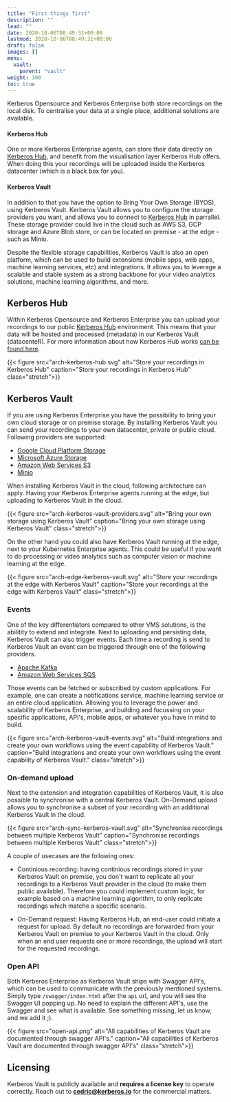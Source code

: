 ```yaml
---
title: "First things first"
description: ""
lead: ""
date: 2020-10-06T08:49:31+00:00
lastmod: 2020-10-06T08:49:31+00:00
draft: false
images: []
menu:
  vault:
    parent: "vault"
weight: 300
toc: true
---
```


Kerberos Opensource and Kerberos Enterprise both store recordings on the local disk. To centralise your data at a single place, additional solutions are available.

#### Kerberos Hub

One or more Kerberos Enterprise agents, can store their data directly on [Kerberos Hub](/hub/first-things-first), and benefit from the visualisation layer Kerberos Hub offers. When doing this your recordings will be uploaded inside the Kerberos datacenter (which is a black box for you).

#### Kerberos Vault

In addition to that you have the option to Bring Your Own Storage (BYOS), using Kerberos Vault. Kerberos Vault allows you to configure the storage providers you want, and allows you to connect to [Kerberos Hub](/hub/first-things-first) in parrallel. These storage provider could live in the cloud such as AWS S3, GCP storage and Azure Blob store, or can be located on premise - at the edge - such as Minio.

Despite the flexible storage capabilities, Kerberos Vault is also an open platform, which can be used to build extensions (mobile apps, web apps, machine learning services, etc) and integrations. It allows you to leverage a scalable and stable system as a strong backbone for your video analytics solutions, machine learning algorithms, and more.

## Kerberos Hub

Within Kerberos Opensource and Kerberos Enterprise you can upload your recordings to our public [Kerberos Hub](/hub/first-things-first) environment. This means that your data will be hosted and processed (metadata) in our Kerberos Vault (datacenteR). For more information about how Kerberos Hub works [can be found here](/hub/first-things-first).

{{< figure src="arch-kerberos-hub.svg" alt="Store your recordings in Kerberos Hub" caption="Store your recordings in Kerberos Hub" class="stretch">}}

## Kerberos Vault

If you are using Kerberos Enterprise you have the possibility to bring your own cloud storage or on premise storage. By installing Kerberos Vault you can send your recordings to your own datacenter, private or public cloud. Following providers are supported:

- [Google Cloud Platform Storage](https://cloud.google.com/storage)
- [Microsoft Azure Storage](https://azure.microsoft.com/en-us/services/storage/)
- [Amazon Web Services S3](https://aws.amazon.com/s3/)
- [Minio](https://min.io/)

When installing Kerberos Vault in the cloud, following architecture can apply. Having your Kerberos Enterprise agents running at the edge, but uploading to Kerberos Vault in the cloud.

{{< figure src="arch-kerberos-vault-providers.svg" alt="Bring your own storage using Kerberos Vault" caption="Bring your own storage using Kerberos Vault" class="stretch">}}

On the other hand you could also have Kerberos Vault running at the edge, next to your Kubernetes Enterprise agents. This could be useful if you want to do processing or video analytics such as computer vision or machine learning at the edge.

{{< figure src="arch-edge-kerberos-vault.svg" alt="Store your recordings at the edge with Kerberos Vault" caption="Store your recordings at the edge with Kerberos Vault" class="stretch">}}

### Events

One of the key differentiators compared to other VMS solutions, is the abilitity to extend and integrate. Next to uploading and persisting data, Kerberos Vault can also trigger events. Each time a recording is send to Kerberos Vault an event can be triggered through one of the following providers.

- [Apache Kafka](https://kafka.apache.org/)
- [Amazon Web Services SQS](https://aws.amazon.com/sqs/)

Those events can be fetched or subscribed by custom applications. For example, one can create a notifications service, machine learning service or an entire cloud application. Allowing you to leverage the power and scalability of Kerberos Enterprise, and building and focussing on your specific applications, API's, mobile apps, or whatever you have in mind to build.

{{< figure src="arch-kerberos-vault-events.svg" alt="Build integrations and create your own workflows using the event capability of Kerberos Vault." caption="Build integrations and create your own workflows using the event capability of Kerberos Vault." class="stretch">}}

### On-demand upload

Next to the extension and integration capabilities of Kerberos Vault, it is also possible to synchronise with a central Kerberos Vault. On-Demand upload allows you to synchronise a subset of your recording with an additional Kerberos Vault in the cloud.

{{< figure src="arch-sync-kerberos-vault.svg" alt="Synchronise recordings between multiple Kerberos Vault" caption="Synchronise recordings between multiple Kerberos Vault" class="stretch">}}

A couple of usecases are the following ones:

- Continious recording: having continious recordings stored in your Kerberos Vault on premise, you don't want to replicate all your recordings to a Kerberos Vault provider in the cloud (to make them public available). Therefore you could implement custom logic, for example based on a machine learning algorithm, to only replicate recordings which matche a specific scenario.

- On-Demand request: Having Kerberos Hub, an end-user could initiate a request for upload. By default no recordings are forwarded from your Kerberos Vault on premise to your Kerberos Vault in the cloud. Only when an end user requests one or more recordings, the
  upload will start for the requested recordings.

### Open API

Both Kerberos Enterprise as Kerberos Vault ships with Swagger API's, which can be used to communicate with the previously mentioned systems. Simply type `/swagger/index.html` after the `api` url, and you will see the Swagger UI popping up. No need to explain the different API's, use the Swagger and see what is available. See something missing, let us know, and we add it ;).

{{< figure src="open-api.png" alt="All capabilities of Kerberos Vault are documented through swagger API's." caption="All capabilities of Kerberos Vault are documented through swagger API's" class="stretch">}}

## Licensing

Kerberos Vault is publicly available and **requires a license key** to operate correctly. Reach out to **cedric@kerberos.io** for the commercial matters.